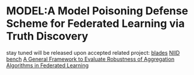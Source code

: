 # MODEL:A Model Poisoning Defense Scheme for Federated Learning via Truth Discovery
stay tuned
will be released upon accepted
related project:
[blades](https://github.com/lishenghui/blades)
[NIID bench]( https://github.com/Xtra-Computing/NIID-Bench)
[A General Framework to Evaluate Robustness of Aggregation Algorithms in Federated Learning](https://github.com/vrt1shjwlkr/NDSS21-Model-Poisoning)
